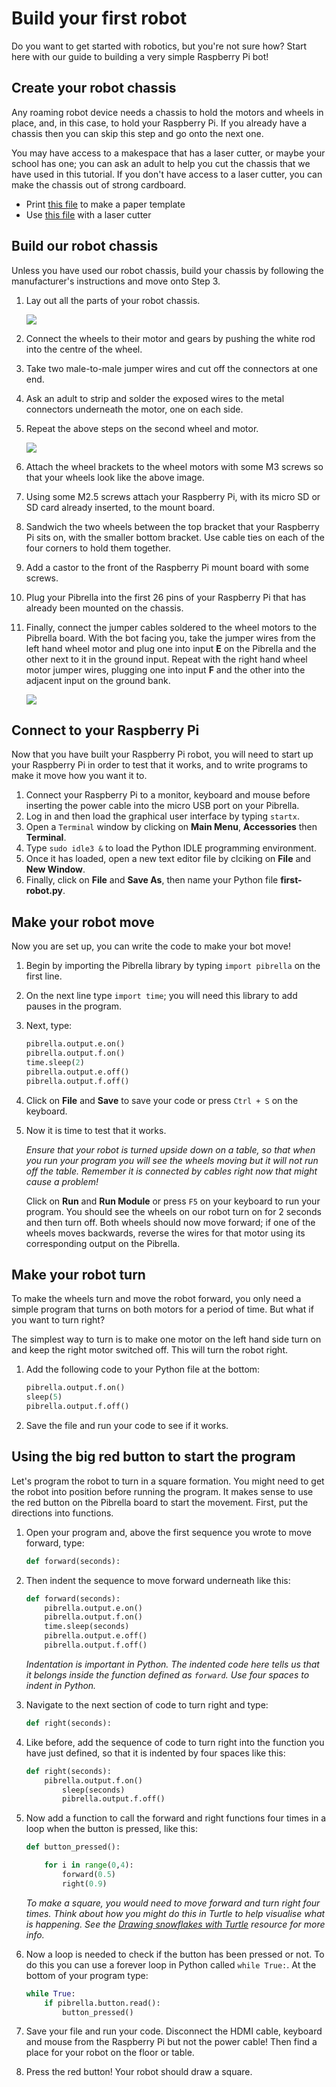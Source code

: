 # Build your first robot

Do you want to get started with robotics, but you're not sure how? Start here with our guide to building a very simple Raspberry Pi bot!

## Create your robot chassis

Any roaming robot device needs a chassis to hold the motors and wheels in place, and, in this case, to hold your Raspberry Pi. If you already have a chassis then you can skip this step and go onto the next one. 

You may have access to a makespace that has a laser cutter, or maybe your school has one; you can ask an adult to help you cut the chassis that we have used in this tutorial. If you don't have access to a laser cutter, you can make the chassis out of strong cardboard. 

- Print [this file](https://github.com/Corteil/RaspberryPiBot/blob/master/RasPiRobot_mk2.pdf) to make a paper template
- Use [this file](https://github.com/Corteil/RaspberryPiBot/blob/master/RasPiRobot_mk2.svg) with a laser cutter

## Build our robot chassis

Unless you have used our robot chassis, build your chassis by following the manufacturer's instructions and move onto Step 3.

1. Lay out all the parts of your robot chassis. 

	![](images/chassis-diagram.png)
	
1. Connect the wheels to their motor and gears by pushing the white rod into the centre of the wheel.
1. Take two male-to-male jumper wires and cut off the connectors at one end.
1. Ask an adult to strip and solder the exposed wires to the metal connectors underneath the motor, one on each side. 
1. Repeat the above steps on the second wheel and motor.

	![](images/wheel-wire.jpg)

1. Attach the wheel brackets to the wheel motors with some M3 screws so that your wheels look like the above image.
1. Using some M2.5 screws attach your Raspberry Pi, with its micro SD or SD card already inserted, to the mount board. 
1. Sandwich the two wheels between the top bracket that your Raspberry Pi sits on, with the smaller bottom bracket. Use cable ties on each of the four corners to hold them together.
1. Add a castor to the front of the Raspberry Pi mount board with some screws.
1. Plug your Pibrella into the first 26 pins of your Raspberry Pi that has already been mounted on the chassis. 
1. Finally, connect the jumper cables soldered to the wheel motors to the Pibrella board. With the bot facing you, take the jumper wires from the left hand wheel motor and plug one into input **E** on the Pibrella and the other next to it in the ground input. Repeat with the right hand wheel motor jumper wires, plugging one into input **F** and the other into the adjacent input on the ground bank. 

	![](images/setup.JPG)

## Connect to your Raspberry Pi

Now that you have built your Raspberry Pi robot, you will need to start up your Raspberry Pi in order to test that it works, and to write programs to make it move how you want it to.

1. Connect your Raspberry Pi to a monitor, keyboard and mouse before inserting the power cable into the micro USB port on your Pibrella. 
1. Log in and then load the graphical user interface by typing `startx`.
1. Open a `Terminal` window by clicking on **Main Menu**, **Accessories** then **Terminal**.
1. Type `sudo idle3 &` to load the Python IDLE programming environment. 
1. Once it has loaded, open a new text editor file by clciking on **File** and **New Window**.
1. Finally, click on **File** and **Save As**, then name your Python file **first-robot.py**.

## Make your robot move

Now you are set up, you can write the code to make your bot move! 

1. Begin by importing the Pibrella library by typing `import pibrella` on the first line. 
1. On the next line type `import time`; you will need this library to add pauses in the program.
1. Next, type:

	```python
	pibrella.output.e.on()
    pibrella.output.f.on()
    time.sleep(2)
    pibrella.output.e.off()
    pibrella.output.f.off()
 	```
    	
1. Click on **File** and **Save** to save your code or press `Ctrl + S` on the keyboard.
1. Now it is time to test that it works. 

	*Ensure that your robot is turned upside down on a table, so that when you run your program you will see the wheels moving but it will not run off the table. Remember it is connected by cables right now that might cause a problem!*
	
	Click on **Run** and **Run Module** or press `F5` on your keyboard to run your program. You should see the wheels on our robot turn on for 2 seconds and then turn off.
	Both wheels should now move forward; if one of the wheels moves backwards, reverse the wires for that motor using its corresponding output on the Pibrella.
	
## Make your robot turn

To make the wheels turn and move the robot forward, you only need a simple program that turns on both motors for a period of time. But what if you want to turn right? 

The simplest way to turn is to make one motor on the left hand side turn on and keep the right motor switched off. This will turn the robot right.

1. Add the following code to your Python file at the bottom:

	```python
    pibrella.output.f.on()
    sleep(5)
    pibrella.output.f.off()
    ```
1. Save the file and run your code to see if it works.	

## Using the big red button to start the program

Let's program the robot to turn in a square formation. You might need to get the robot into position before running the program. It makes sense to use the red button on the Pibrella board to start the movement. First, put the directions into functions.

1. Open your program and, above the first sequence you wrote to move forward, type:

	```python
	def forward(seconds):
	```
1. Then indent the sequence to move forward underneath like this:
	
	```python
	def forward(seconds):
		pibrella.output.e.on()
		pibrella.output.f.on()
		time.sleep(seconds)
		pibrella.output.e.off()
		pibrella.output.f.off()
    ```

	*Indentation is important in Python. The indented code here tells us that it belongs inside the function defined as `forward`. Use four spaces to indent in Python.*

1. Navigate to the next section of code to turn right and type:

	```python
	def right(seconds):
	```
1. Like before, add the sequence of code to turn right into the function you have just defined, so that it is indented by four spaces like this:	

	```python
	def right(seconds):
		pibrella.output.f.on()
    		sleep(seconds)
    		pibrella.output.f.off()
	```

1. Now add a function to call the forward and right functions four times in a loop when the button is pressed, like this:
	
	```python
	def button_pressed():

		for i in range(0,4):
			forward(0.5)
			right(0.9)
	```
	
	*To make a square, you would need to move forward and turn right four times. Think about how you might do this in Turtle to help visualise what is happening. See the [Drawing snowflakes with Turtle](http://www.raspberrypi.org/learning/turtle-snowflakes/) resource for more info.*
	
1. Now a loop is needed to check if the button has been pressed or not. To do this you can use a forever loop in Python called `while True:`. At the bottom of your program type:

	```python
	while True:
		if pibrella.button.read():
			button_pressed()
	```

1. Save your file and run your code. Disconnect the HDMI cable, keyboard and mouse from the Raspberry Pi but not the power cable! Then find a place for your robot on the floor or table.

1. Press the red button! Your robot should draw a square. 
